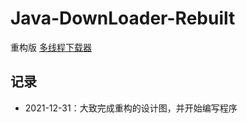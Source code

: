 # Java-DownLoader-Rebuilt
重构版 [多线程下载器](https://github.com/HildaM/Java-multi-thread-downloaderJava)

## 记录
- 2021-12-31：大致完成重构的设计图，并开始编写程序
